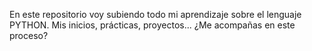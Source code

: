 En este repositorio voy subiendo todo mi aprendizaje sobre el lenguaje PYTHON.
Mis inicios, prácticas, proyectos... ¿Me acompañas en este proceso?
